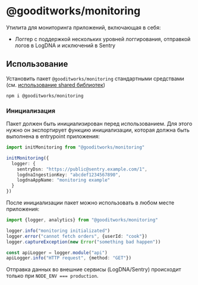 # @gooditworks/monitoring

Утилита для мониторинга приложений, включающая в себя:

- Логгер с поддержкой нескольких уровней логгирования, отправкой логов в LogDNA и исключений в Sentry

## Использование

Установить пакет `@gooditworks/monitoring` стандартными средствами (см. [использование shared библиотек](readme.md#Использование))

```
npm i @gooditworks/monitoring
```

### Инициализация

Пакет должен быть инициализирован перед использованием. Для этого нужно он экспортирует функцию инициализации, которая должна быть выполнена в entrypoint приложения:

```typescript
import initMonitoring from "@gooditworks/monitoring"

initMonitoring({
  logger: {
    sentryDsn: "https://public@sentry.example.com/1",
    logdnaIngestionKey: "abcdef1234567890",
    logdnaAppName: "monitoring example"
  }
})
```

После инициализации пакет можно использовать в любом месте приложения:

```typescript
import {logger, analytics} from "@gooditworks/monitoring"

logger.info("monitoring initializated")
logger.error("cannot fetch orders", {userId: "cook"})
logger.captureException(new Error("something bad happen"))

const apiLogger = logger.module("api")
apiLogger.info("HTTP request", {method: "GET"})
```

Отправка данных во внешние сервисы (LogDNA/Sentry) происходит только при `NODE_ENV === production`.